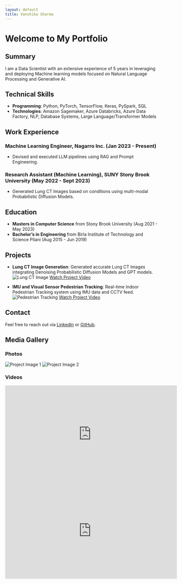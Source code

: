 ```yaml
---
layout: default
title: Vanshika Sharma
---
```


# Welcome to My Portfolio

## Summary
I am a Data Scientist with an extensive experience of 5 years in leveraging and deploying Machine learning models focused on Natural Language Processing and Generative AI.

## Technical Skills
- **Programming**: Python, PyTorch, TensorFlow, Keras, PySpark, SQL
- **Technologies**: Amazon Sagemaker, Azure Databricks, Azure Data Factory, NLP, Database Systems, Large Language/Transformer Models

## Work Experience
### Machine Learning Engineer, Nagarro Inc. (Jan 2023 - Present)
- Devised and executed LLM pipelines using RAG and Prompt Engineering.

### Research Assistant (Machine Learning), SUNY Stony Brook University (May 2022 - Sept 2023)
- Generated Lung CT Images based on conditions using multi-modal Probabilistic Diffusion Models.

## Education
- **Masters in Computer Science** from Stony Brook University (Aug 2021 - May 2023)
- **Bachelor’s in Engineering** from Birla Institute of Technology and Science Pilani (Aug 2015 - Jun 2019)

## Projects
- **Lung CT Image Generation**: Generated accurate Lung CT Images integrating Denoising Probabilistic Diffusion Models and GPT models.
  ![Lung CT Image](path/to/lung-ct-image.jpg)
  [Watch Project Video](https://www.youtube.com/watch?v=example)

- **IMU and Visual Sensor Pedestrian Tracking**: Real-time Indoor Pedestrian Tracking system using IMU data and CCTV feed.
  ![Pedestrian Tracking](path/to/pedestrian-tracking.jpg)
  [Watch Project Video](https://www.youtube.com/watch?v=example)

## Contact
Feel free to reach out via [LinkedIn](https://www.linkedin.com/in/vanshika-sharma-30112020/) or [GitHub](https://github.com/Vanshika-sh).

## Media Gallery
### Photos
![Project Image 1](path/to/project-image1.jpg)
![Project Image 2](path/to/project-image2.jpg)

### Videos
<iframe width="560" height="315" src="https://www.youtube.com/embed/example1" frameborder="0" allow="accelerometer; autoplay; encrypted-media; gyroscope; picture-in-picture" allowfullscreen></iframe>
<iframe width="560" height="315" src="https://www.youtube.com/embed/example2" frameborder="0" allow="accelerometer; autoplay; encrypted-media; gyroscope; picture-in-picture" allowfullscreen></iframe>
